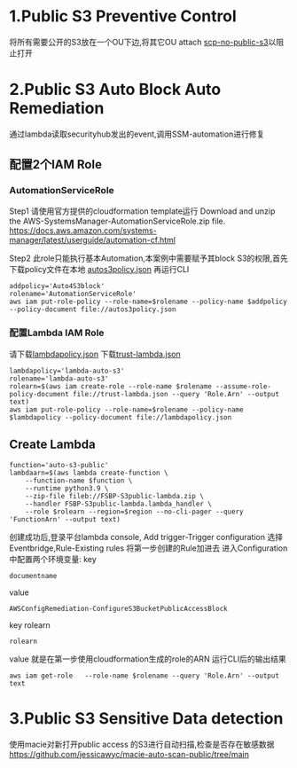 # 1.Public S3 Preventive Control
将所有需要公开的S3放在一个OU下边,将其它OU attach [scp-no-public-s3](/scp-no-public-s3)以阻止打开
# 2.Public S3 Auto Block Auto Remediation
通过lambda读取securityhub发出的event,调用SSM-automation进行修复
## 配置2个IAM Role
### AutomationServiceRole
Step1 请使用官方提供的cloudformation template运行
Download and unzip the AWS-SystemsManager-AutomationServiceRole.zip file. 
https://docs.aws.amazon.com/systems-manager/latest/userguide/automation-cf.html

Step2 此role只能执行基本Automation,本案例中需要赋予其block S3的权限,首先下载policy文件在本地
[autos3policy.json](/autos3policy.json)
再运行CLI
```
addpolicy='Auto4S3block'
rolename='AutomationServiceRole'
aws iam put-role-policy --role-name=$rolename --policy-name $addpolicy --policy-document file://autos3policy.json
```
### 配置Lambda IAM Role
请下载[lambdapolicy.json](/lambdapolicy.json)
下载[trust-lambda.json](/trust-lambda.json)

```
lambdapolicy='lambda-auto-s3'
rolename='lambda-auto-s3'
rolearn=$(aws iam create-role --role-name $rolename --assume-role-policy-document file://trust-lambda.json --query 'Role.Arn' --output text)
aws iam put-role-policy --role-name=$rolename --policy-name $lambdapolicy --policy-document file://lambdapolicy.json
```

## Create Lambda
```
function='auto-s3-public'
lambdaarn=$(aws lambda create-function \
    --function-name $function \
    --runtime python3.9 \
    --zip-file fileb://FSBP-S3public-lambda.zip \
    --handler FSBP-S3public-lambda.lambda_handler \
    --role $rolearn --region=$region --no-cli-pager --query 'FunctionArn' --output text)
```
创建成功后,登录平台lambda console,
Add trigger-Trigger configuration 选择Eventbridge,Rule-Existing rules 将第一步创建的Rule加进去
进入Configuration中配置两个环境变量:
key
```
documentname
```
value
```
AWSConfigRemediation-ConfigureS3BucketPublicAccessBlock
```
key
rolearn
```
rolearn
```
value 就是在第一步使用cloudformation生成的role的ARN 运行CLI后的输出结果
```
aws iam get-role   --role-name $rolename --query 'Role.Arn' --output text
```
# 3.Public S3 Sensitive Data detection
使用macie对新打开public access 的S3进行自动扫描,检查是否存在敏感数据
https://github.com/jessicawyc/macie-auto-scan-public/tree/main


